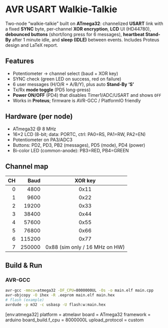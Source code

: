 # AVR USART Walkie-Talkie

Two-node “walkie-talkie” built on **ATmega32**: channelized **USART** link with a fixed **SYNC** byte, per-channel **XOR encryption**, **LCD** UI (HD44780), **debounced buttons** (short/long press for 6 messages), **heartbeat Stand-By** after 1 minute idle, and **sleep (IDLE)** between events. Includes Proteus design and LaTeX report.

## Features
- Potentiometer → channel select (baud + XOR key)
- SYNC check (green LED on success, red on failure)
- 6 user messages (H/O/R + A/B/Y), plus auto **Stand-By ‘S’**
- Tx/Rx **mode toggle** (PD5 long-press)
- **Power ON/OFF** (PD4) that disables Timer1/ADC/USART and shows `OFF`
- Works in **Proteus**; firmware is AVR-GCC / PlatformIO friendly

## Hardware (per node)
- ATmega32 @ 8 MHz  
- 16×2 LCD (8-bit; data: PORTC, ctrl: PA0=RS, PA1=RW, PA2=EN)  
- Potentiometer on PA3/ADC3  
- Buttons: PD2, PD3, PB2 (messages), PD5 (mode), PD4 (power)  
- Bi-color LED (common-anode): PB3=RED, PB4=GREEN

## Channel map
| CH | Baud   | XOR key |
|---:|-------:|:-------:|
|0|  4800|0x11|
|1|  9600|0x22|
|2| 19200|0x33|
|3| 38400|0x44|
|4| 57600|0x55|
|5| 76800|0x66|
|6|115200|0x77|
|7|250000|0x88 (sim only / 16 MHz on HW)|

## Build & Run
### AVR-GCC
```bash
avr-gcc -mmcu=atmega32 -DF_CPU=8000000UL -Os -o main.elf main.cpp
avr-objcopy -O ihex -R .eeprom main.elf main.hex
# flash (example)
avrdude -p m32 -c usbasp -U flash:w:main.hex
```

[env:atmega32]
platform = atmelavr
board = ATmega32
framework = arduino
board_build.f_cpu = 8000000L
upload_protocol = custom
